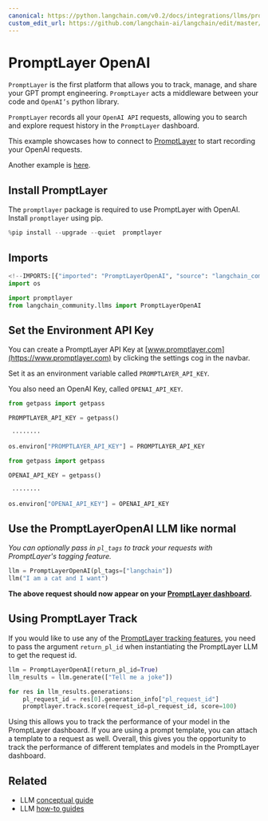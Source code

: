 ```yaml
---
canonical: https://python.langchain.com/v0.2/docs/integrations/llms/promptlayer_openai/
custom_edit_url: https://github.com/langchain-ai/langchain/edit/master/docs/docs/integrations/llms/promptlayer_openai.ipynb
---
```


# PromptLayer OpenAI

`PromptLayer` is the first platform that allows you to track, manage, and share your GPT prompt engineering. `PromptLayer` acts a middleware between your code and `OpenAI’s` python library.

`PromptLayer` records all your `OpenAI API` requests, allowing you to search and explore request history in the `PromptLayer` dashboard.

This example showcases how to connect to [PromptLayer](https://www.promptlayer.com) to start recording your OpenAI requests.

Another example is [here](/docs/integrations/providers/promptlayer).

## Install PromptLayer
The `promptlayer` package is required to use PromptLayer with OpenAI. Install `promptlayer` using pip.

```python
%pip install --upgrade --quiet  promptlayer
```

## Imports

```python
<!--IMPORTS:[{"imported": "PromptLayerOpenAI", "source": "langchain_community.llms", "docs": "https://api.python.langchain.com/en/latest/llms/langchain_community.llms.promptlayer_openai.PromptLayerOpenAI.html", "title": "PromptLayer OpenAI"}]-->
import os

import promptlayer
from langchain_community.llms import PromptLayerOpenAI
```

## Set the Environment API Key
You can create a PromptLayer API Key at [www.promptlayer.com](https://www.promptlayer.com) by clicking the settings cog in the navbar.

Set it as an environment variable called `PROMPTLAYER_API_KEY`.

You also need an OpenAI Key, called `OPENAI_API_KEY`.

```python
from getpass import getpass

PROMPTLAYER_API_KEY = getpass()
```
```output
 ········
```

```python
os.environ["PROMPTLAYER_API_KEY"] = PROMPTLAYER_API_KEY
```

```python
from getpass import getpass

OPENAI_API_KEY = getpass()
```
```output
 ········
```

```python
os.environ["OPENAI_API_KEY"] = OPENAI_API_KEY
```

## Use the PromptLayerOpenAI LLM like normal
*You can optionally pass in `pl_tags` to track your requests with PromptLayer's tagging feature.*

```python
llm = PromptLayerOpenAI(pl_tags=["langchain"])
llm("I am a cat and I want")
```

**The above request should now appear on your [PromptLayer dashboard](https://www.promptlayer.com).**

## Using PromptLayer Track
If you would like to use any of the [PromptLayer tracking features](https://magniv.notion.site/Track-4deee1b1f7a34c1680d085f82567dab9), you need to pass the argument `return_pl_id` when instantiating the PromptLayer LLM to get the request id.  

```python
llm = PromptLayerOpenAI(return_pl_id=True)
llm_results = llm.generate(["Tell me a joke"])

for res in llm_results.generations:
    pl_request_id = res[0].generation_info["pl_request_id"]
    promptlayer.track.score(request_id=pl_request_id, score=100)
```

Using this allows you to track the performance of your model in the PromptLayer dashboard. If you are using a prompt template, you can attach a template to a request as well.
Overall, this gives you the opportunity to track the performance of different templates and models in the PromptLayer dashboard.

## Related

- LLM [conceptual guide](/docs/concepts/#llms)
- LLM [how-to guides](/docs/how_to/#llms)